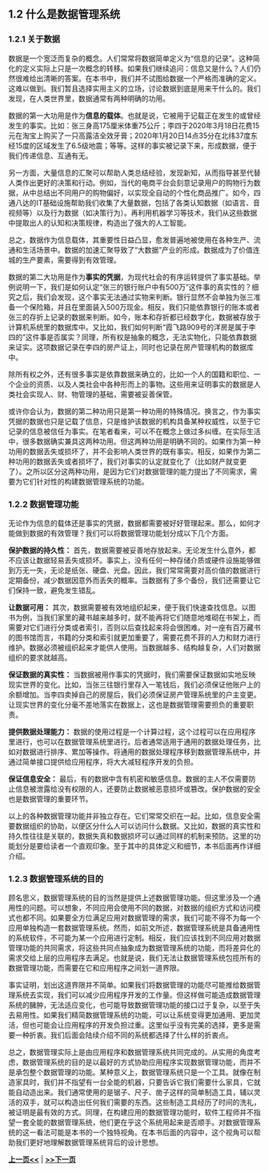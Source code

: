##  1.2 什么是数据管理系统

###  1.2.1 关于数据

数据是一个宽泛而复杂的概念。人们常常将数据简单定义为“信息的记录”。这种简化的定义实际上只是一次概念的转移。如果我们继续追问：信息又是什么？人们仍然很难给出清晰的答案。在本书中，我们并不试图给数据一个严格而准确的定义。这难以做到。我们暂且选择实用主义的立场，讨论数据到底是用来干什么的。我们发现，在人类世界里，数据通常有两种明确的功用。

数据的第一大功用是作为**信息的载体**。也就是说，它被用于记载正在发生的或曾经发生的事实。比如：张三身高175厘米体重75公斤；李四于2020年3月18日花费15元在淘宝上购买了一只高露洁全效牙膏；2020年1月20日14点35分在北纬37度东经15度的区域发生了6.5级地震；等等。这样的事实被记录下来，形成数据，便于我们传递信息、互通有无。

另一方面，大量信息的汇聚可以帮助人类总结经验，发现新知，从而指导甚至代替人类作出更好的决策和行动。例如，当代的电商平台会刻意记录用户的购物行为数据，从中总结出不同用户的购物偏好，以实现全自动的个性化商品推广。如今，四通八达的IT基础设施帮助我们收集了大量数据，包括了各类认知数据（如语言、音视频等）以及行为数据（如决策行为）。再利用机器学习等技术，我们从这些数据中提取出人的认知和决策规律，构造出了强大的人工智能。

总之，数据作为信息载体，其重要性日益凸显，愈发普遍地被使用在各种生产、流通和生活场景中。数据的加速汇聚导致了“大数据”产业的形成。数据成为了价值连城的生产要素，需要得到有效管理。

数据的第二大功用是作为**事实的凭据**，为现代社会的有序运转提供了事实基础。举例说明一下，我们是如何认定“张三的银行账户中有500万”这件事的真实性的？细究之后，我们会发现，这个事实无法通过实物来判断。银行显然不会单独为张三准备一个保险箱，并且在里面装入500万现金。相反，我们只能依靠银行的账本或者张三的存折上记录的数据来判断。如今，账本和存折都已经数字化，数据被存放于计算机系统里的数据库中。又比如，我们如何判断“霞飞路909号的洋房是属于李四的”这件事是否属实？同理，所有权是抽象的概念，无法实物化，只能依靠数据来证实。这项数据记录在李四的房产证上，同时也记录在房产管理机构的数据库中。

除所有权之外，还有很多事实是依靠数据来确立的，比如一个人的国籍和职位、一个企业的资质、以及人类社会中各种形而上的事物。这些用来证明事实的数据是人类社会实现人、财、物管理的基础，需要被妥善保管。

或许你会认为，数据的第二种功用只是第一种功用的特殊情况。换言之，作为事实凭据的数据也只是记载了信息，只是维护该数据的机构具备某种权威性，以至于它记录的信息被信任为事实。在笔者看来，可以不在概念上做过多纠缠。在实际生活中，很多数据确实兼具这两种功用。但这两种功用是明确不同的。如果作为第一种功用的数据丢失或损坏了，并不会影响人类世界的既有事实。相反，如果作为第二种功用的数据丢失或者损坏了，我们对事实的认定就变化了（比如财产就变更了）。之所以区分这两种功用，是因为它们对数据管理的能力提出了不同需求，需要为它们针对性的构建数据管理系统的功能。

###  1.2.2 数据管理功能

无论作为信息的载体还是事实的凭据，数据都需要被好好管理起来。那么，如何才能做到数据的有效管理？我们可以将数据管理功能划分成以下几个方面。

**保护数据的持久性：** 首先，数据需要被妥善地存放起来。无论发生什么意外，都不应该让数据轻易丢失或损坏。事实上，没有任何一种存储介质或硬件设施能够做到万无一失，无论是纸张、硬盘、光盘。因此，我们常常需要对高价值的数据进行定期备份，减少数据因意外而丢失的概率。当数据有了多个备份，我们还需要让它们保持一致，避免发生错乱。

**让数据可用：** 其次，数据需要被有效地组织起来，便于我们快速查找信息。以图书为例，当我们家里的藏书越来越多时，就不能再将它们随意地堆砌在书架上，而需要对它们进行分类或者索引，否则以后查找起来将会很困难。对一座有百万藏书的图书馆而言，书籍的分类和索引就更加重要了，需要花费不菲的人力和财力进行维护。数据必须被组织起来才能供人使用。当数据越多、结构越复杂，人们对数据组织的要求就越高。

**保证数据的真实性：** 当数据被用作事实的凭据时，我们需要保证数据如实地反映现实世界的变化。比如，当张三往银行里存入一笔钱后，我们必须保证他账户上的余额增加。当李四卖掉自己的房屋后，我们必须保证房产管理系统里的户主变更。让现实世界的变化分毫不差地落实在数据上，这也是数据管理需要担负的重要职责。

**提供数据处理能力：** 数据的使用过程是一个计算过程，这个过程可以在应用程序里进行，也可以在数据管理系统里进行。后者通常适用于通用的数据处理任务，比如对数据进行排序、累加等操作。将通用的数据处理程序移到数据管理系统中，并通过简单接口提供给应用程序，将大大减轻程序开发的负担。

**保证信息安全：** 最后，有的数据中含有机密和敏感信息。数据的主人不仅需要防止信息被泄露给没有权限的人，还要防止数据被恶意损坏或篡改。保护数据的安全也是数据管理的重要环节。

以上的各种数据管理功能并非独立存在。它们常常交织在一起。比如，信息安全需要数据组织的协助，以便区分什么人可以访问什么数据。又比如，数据的真实性和持久性往往是关联的，数据失真和数据损坏可以通过同样的机制来预防。这里的功能划分是要给读者一个直观印象。至于其中的具体定义和细节，本书后面再作详细介绍。

###  1.2.3 数据管理系统的目的

顾名思义，数据管理系统的目的当然是提供上述数据管理功能。但这里涉及一个通用性的问题。可以想象，不同应用会使用不同的数据，对数据的组织方式和访问模式也都不同。如果要全方位满足应用对数据管理的需求，我们可能不得不为每一个应用单独构造一套数据管理系统。然而，如前文所述，数据管理系统是具备通用性的系统软件，不可能为某一个应用进行定制。相反，我们应该找到不同应用对数据管理功能的共同需求，将这些共同点抽象成为数据管理系统的功能，而将差异化的需求交给上层的应用程序去满足。也就是说，我们无法让数据管理系统包揽所有的数据管理功能，而需要在它和应用程序之间划一道界限。

事实证明，划出这道界限并不简单。如果我们将数据管理的功能尽可能推给数据管理系统去实现，我们可以减少应用程序开发的工作量。但这样做可能造成数据管理系统的臃肿，无法适应变化，也可能导致数据管理功能的接口过于复杂，以至于失去易用性。如果我们精简数据管理系统的功能，可以让系统变得更加通用、更加灵活，但也可能会让应用程序的开发负担过重。这里似乎没有完美的选择，更多是需要一种折衷。我们后面会陆续介绍不同的系统都选择了什么样的折衷点。

总之，数据管理实际上是由应用程序和数据管理系统共同完成的。从实用的角度考虑，数据管理系统的目的是以最好的方式协助应用程序实现数据管理功能，而并不是承包整个数据管理的功能。某种意义上，数据管理系统只是一个工具。就像在制造家具时，我们并不指望有一台全能的机器，只要告诉它我们需要什么家具，它就能自动造出来。我们通常使用的是锯子、尺子、凿子这样的简单制造工具，辅以灵活的双手，就可以构造出任何我们需要的东西。这些制造工具经历了时间的洗礼，被证明是最有效的方式。同理，在构建应用的数据管理功能时，软件工程师并不指望一套全能的数据管理系统，他们更在乎这个系统用起来是否顺手。对数据管理系统的这一看法可能是本书的一个独特视角。在本书后面的内容中，这个视角可以帮助我们更好地理解数据管理系统背后的设计思想。

[**上一页<<**](chapter1.1.md) | [**>>下一页**](chapter1.3.md)
